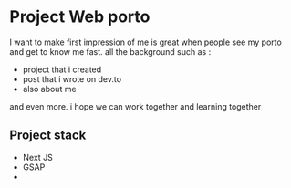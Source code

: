 # Project Web porto

I want to make first impression of me is great when people see my porto and get to know me fast.
all the background such as :
 - project that i created
 - post that i wrote on dev.to
 - also about me

and even more. i hope we can work together and learning together

## Project stack
 - Next JS
 - GSAP
 - 